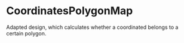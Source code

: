 # CoordinatesPolygonMap
 Adapted design, which calculates whether a coordinated belongs to a certain polygon.
